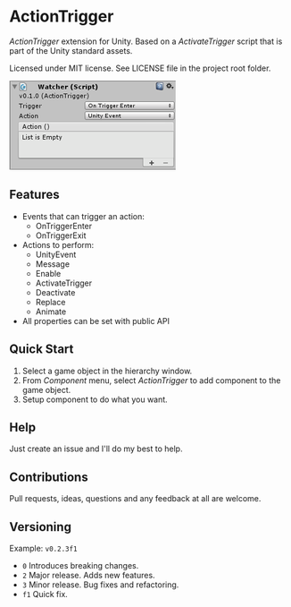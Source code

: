 ﻿# ActionTrigger

*ActionTrigger* extension for Unity. Based on a *ActivateTrigger* script that is part of the Unity standard assets.

Licensed under MIT license. See LICENSE file in the project root folder.

![ActionTrigger](/Resources/cover_screenshot.png?raw=true)

## Features

* Events that can trigger an action:
    * OnTriggerEnter
	* OnTriggerExit
* Actions to perform:
    * UnityEvent
	* Message
	* Enable
	* ActivateTrigger
	* Deactivate
	* Replace
	* Animate
* All properties can be set with public API

## Quick Start

1. Select a game object in the hierarchy window.
2. From *Component* menu, select *ActionTrigger* to add component to the game object.
3. Setup component to do what you want.

## Help

Just create an issue and I'll do my best to help.

## Contributions

Pull requests, ideas, questions and any feedback at all are welcome.

## Versioning

Example: `v0.2.3f1`

- `0` Introduces breaking changes.
- `2` Major release. Adds new features.
- `3` Minor release. Bug fixes and refactoring.
- `f1` Quick fix.
